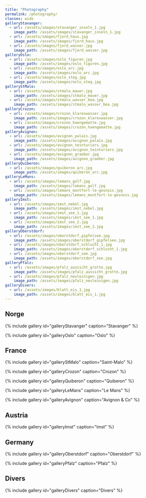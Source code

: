```yaml
---
title: "Photography"
permalink: /photography/
classes: wide
galleryStavanger:
  - url: /assets/images/stavanger_inseln_1.jpg
    image_path: /assets/images/stavanger_inseln_1.jpg  
  - url: /assets/images/fjord_haus.jpg
    image_path: /assets/images/fjord_haus.jpg
  - url: /assets/images/fjord_wasser.jpg
    image_path: /assets/images/fjord_wasser.jpg
galleryOslo:   
  - url: /assets/images/oslo_figuren.jpg
    image_path: /assets/images/oslo_figuren.jpg
  - url: /assets/images/oslo_arc.jpg
    image_path: /assets/images/oslo_arc.jpg
  - url: /assets/images/oslo_steg.jpg
    image_path: /assets/images/oslo_steg.jpg
galleryStMalo:
  - url: /assets/images/stmalo_mauer.jpg
    image_path: /assets/images/stmalo_mauer.jpg
  - url: /assets/images/stmalo_wasser_bea.jpg
    image_path: /assets/images/stmalo_wasser_bea.jpg
galleryCrozon: 
  - url: /assets/images/crozon_klareswasser.jpg
    image_path: /assets/images/crozon_klareswasser.jpg
  - url: /assets/images/crozon_haengematte.jpg
    image_path: /assets/images/crozon_haengematte.jpg
galleryAvignon:
  - url: /assets/images/avignon_palais.jpg
    image_path: /assets/images/avignon_palais.jpg
  - url: /assets/images/avignon_teinturiers.jpg
    image_path: /assets/images/avignon_teinturiers.jpg
  - url: /assets/images/avignon_graeber.jpg
    image_path: /assets/images/avignon_graeber.jpg
galleryQuiberon:
  - url: /assets/images/quiberon_arc.jpg
    image_path: /assets/images/quiberon_arc.jpg
galleryLeMans:
  - url: /assets/images/lemans_golf.jpg
    image_path: /assets/images/lemans_golf.jpg
  - url: /assets/images/lemans_montfort-le-gesnois.jpg
    image_path: /assets/images/lemans_montfort-le-gesnois.jpg
galleryImst:
  - url: /assets/images/imst_nebel.jpg
    image_path: /assets/images/imst_nebel.jpg
  - url: /assets/images/imst_see_1.jpg
    image_path: /assets/images/imst_see_1.jpg
  - url: /assets/images/imst_see_2.jpg
    image_path: /assets/images/imst_see_2.jpg
galleryOberstdorf:
  - url: /assets/images/oberstdorf_gipfelsee.jpg
    image_path: /assets/images/oberstdorf_gipfelsee.jpg
  - url: /assets/images/oberstdorf_schlucht_1.jpg
    image_path: /assets/images/oberstdorf_schlucht_1.jpg
  - url: /assets/images/oberstdorf_see.jpg
    image_path: /assets/images/oberstdorf_see.jpg 
galleryPfalz:
  - url: /assets/images/pfalz_aussicht_grotte.jpg
    image_path: /assets/images/pfalz_aussicht_grotte.jpg
  - url: /assets/images/pfalz_neuleinigen.jpg
    image_path: /assets/images/pfalz_neuleinigen.jpg 
galleryDivers:
  - url: /assets/images/blatt_eis_1.jpg
    image_path: /assets/images/blatt_eis_1.jpg  
---
```

## Norge

{% include gallery id="galleryStavanger" caption="Stavanger" %}

{% include gallery id="galleryOslo" caption="Oslo" %}

## France

{% include gallery id="galleryStMalo" caption="Saint-Malo" %}

{% include gallery id="galleryCrozon" caption="Crozon" %}

{% include gallery id="galleryQuiberon" caption="Quiberon" %}

{% include gallery id="galleryLeMans" caption="Le Mans" %}

{% include gallery id="galleryAvignon" caption="Avignon & Co" %}

## Austria

{% include gallery id="galleryImst" caption="Imst" %}

## Germany

{% include gallery id="galleryOberstdorf" caption="Oberstdorf" %}

{% include gallery id="galleryPfalz" caption="Pfalz" %}

## Divers

{% include gallery id="galleryDivers" caption="Divers" %}

<!-- https://mmistakes.github.io/minimal-mistakes/post%20formats/post-gallery/ -->

